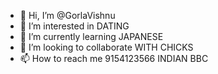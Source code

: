- 👋 Hi, I’m @GorlaVishnu
- 👀 I’m interested in DATING
- 🌱 I’m currently learning JAPANESE
- 💞️ I’m looking to collaborate WITH CHICKS
- 📫 How to reach me 9154123566 INDIAN BBC

<!---
GorlaVishnu/GorlaVishnu is a ✨ special ✨ repository because its `README.md` (this file) appears on your GitHub profile.
You can click the Preview link to take a look at your changes.
--->
